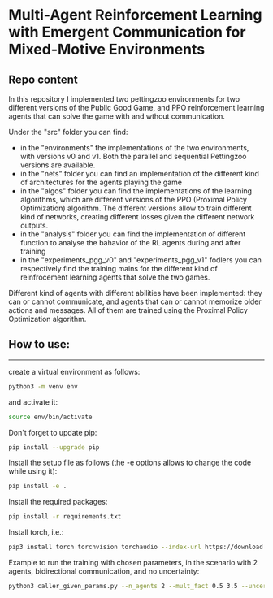 # Multi-Agent Reinforcement Learning with Emergent Communication for Mixed-Motive Environments

## Repo content

In this repository I implemented two pettingzoo environments for two different versions of the Public Good Game, and PPO reinforcement learning agents that can solve the game with and wthout communication. 

Under the "src" folder you can find:
* in the "environments" the implementations of the two environments, with versions v0 and v1. Both the parallel and sequential Pettingzoo versions are available.
* in the "nets" folder you can find an implementation of the different kind of architectures for the agents playing the game
* in the "algos" folder you can find the implementations of the learning algorithms, which are different versions of the PPO (Proximal Policy Optimization) algorithm. The different versions allow to train different kind of networks, creating different losses given the different network outputs.
* in the "analysis" folder you can find the implementation of different function to analyse the bahavior of the RL agents during and after training
* in the "experiments_pgg_v0" and "experiments_pgg_v1" fodlers you can respectively find the training mains for the different kind of reinfrocement learning agents that solve the two games.

Different kind of agents with different abilities have been implemented: they can or cannot communicate, and agents that can or cannot memorize older actions and messages. All of them are trained using the Proximal Policy Optimization algorithm.


## How to use:

---

create a virtual environment as follows:

```bash
python3 -m venv env

```
and activate it:

```bash
source env/bin/activate

```
Don't forget to update pip:


```bash
pip install --upgrade pip

```

Install the setup file as follows (the -e options allows to change the code while using it):

```bash
pip install -e .
```

Install the required packages:

```bash
pip install -r requirements.txt
```

Install torch, i.e.:

```bash
pip3 install torch torchvision torchaudio --index-url https://download.pytorch.org/whl/cpu
```

Example to run the training with chosen parameters, in the scenario with 2 agents, bidirectional communication, and no uncertainty:

```bash
python3 caller_given_params.py --n_agents 2 --mult_fact 0.5 3.5 --uncertainties 0 0 --communicating_agents 1 1 --listening_agents 1 1 --gmm_ 0 0 --batch_size 128 --lr_actor 0.002866 --lr_actor_comm 0.07527 --n_hidden_act 2 --n_hidden_comm 1 --mex_size 2 --hidden_size_act 32 --hidden_size_comm 8 --sign_lambda 0. --list_lambda 0.
```
